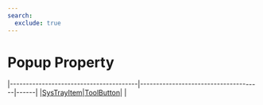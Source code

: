 ```yaml
---
search:
  exclude: true
---
```


<h1 class="heading"><span class="name">Popup Property</span></h1>

|----------------------------------------|--------------------------------------|------|
|[SysTrayItem](../objects/systrayitem.md)|[ToolButton](../objects/toolbutton.md)|&nbsp;|
